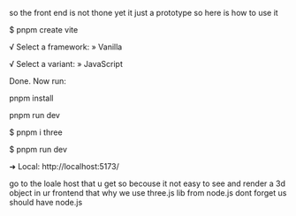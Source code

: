 so the front end is not thone yet it just a prototype so here is how to use it 


$ pnpm  create vite

√ Select a framework: » Vanilla

√ Select a variant: » JavaScript

Done. Now run:


  pnpm install
  
  pnpm run dev
  
$ pnpm  i three

$ pnpm run dev

  ➜  Local:   http://localhost:5173/
  
go to the loale host that u get so becouse it not easy to see and render a 3d object in ur frontend that why we use three.js lib from node.js
dont forget us should have node.js
